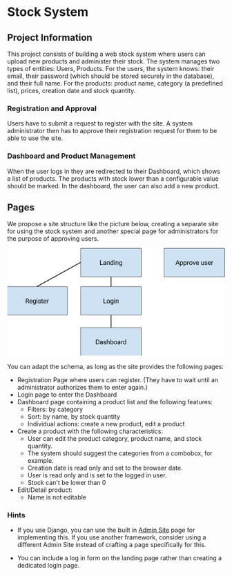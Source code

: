 # Stock System

## Project Information

This project consists of building a web stock system where users can upload new products and administer
their stock. The system manages two types of entities: Users, Products. For the users, the system knows:
their email, their password (which should be stored securely in the database), and their full name.
For the products: product name, category (a predefined list), prices, creation date and stock quantity.

### Registration and Approval

Users have to submit a request to register with the site. A system administrator then has to approve
their registration request for them to be able to use the site.

### Dashboard and Product Management

When the user logs in they are redirected to their Dashboard, which shows a list of products.
The products with stock lower than a configurable value should be marked.
In the dashboard, the user can also add a new product.

## Pages

We propose a site structure like the picture below, creating a separate site for using the stock system
and another special page for administrators for the purpose of approving users.

![Stock system sitemap](stock-system-sitemap.png)

You can adapt the schema, as long as the site provides the following pages:

- Registration Page where users can register. (They have to wait until an administrator authorizes them
  to enter again.)
- Login page to enter the Dashboard
- Dashboard page containing a product list and the following features:
  - Filters: by category
  - Sort: by name, by stock quantity
  - Individual actions: create a new product, edit a product
- Create a product with the following characteristics:
  - User can edit the product category, product name, and stock quantity.
  - The system should suggest the categories from a combobox, for example.
  - Creation date is read only and set to the browser date.
  - User is read only and is set to the logged in user.
  - Stock can't be lower than 0
- Edit/Detail product:
  - Name is not editable

### Hints

- If you use Django, you can use the built in [Admin Site](https://docs.djangoproject.com/en/2.0/ref/contrib/admin/)
  page for implementing this. If you use another framework, consider using a different Admin Site
  instead of crafting a page specifically for this.

- You can include a log in form on the landing page rather than creating a dedicated login page.
